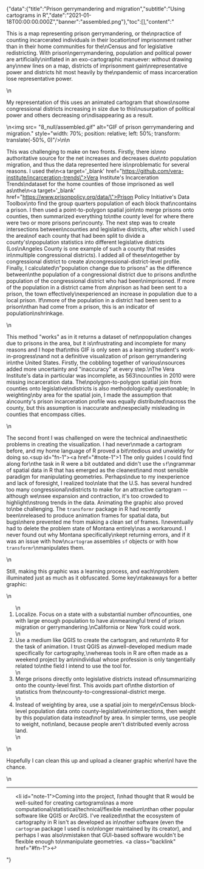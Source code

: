 {"data":{"title":"Prison gerrymandering and migration","subtitle":"Using cartograms in R","date":"2021-01-18T00:00:00.000Z","banner":"assembled.png"},"toc":[],"content":"<p>This is a map representing prison gerrymandering, or the\npractice of counting incarcerated individuals in their location\nof imprisonment rather than in their home communities for the\nCensus and for legislative redistricting. With prison\ngerrymandering, population and political power are artificially\ninflated in an exo-cartographic manuever: without drawing any\nnew lines on a map, districts of imprisonment gain\nrepresentative power and districts hit most heavily by the\npandemic of mass incarceration lose representative power.</p>\n<p>My representation of this uses an animated cartogram that shows\nsome congressional districts increasing in size due to this\nusurpation of political power and others decreasing or\ndisappearing as a result.</p>\n<img src= \"8_null/assembled.gif\" alt=\"GIF of prison gerrymandering and migration.\" style=\"width: 70%; position: relative; left: 50%; transform: translate(-50%, 0)\"/>\n\n<p>This was challenging to make on two fronts. Firstly, there is\nno authoritative source for the net increases and decreases due\nto population migration, and thus the data represented here is\nproblematic for several reasons. I used the\n<a target='_blank'  href=\"https://github.com/vera-institute/incarceration-trends\">Vera Institute&#39;s Incarceration Trends</a>\ndataset for the home counties of those imprisoned as well as\nthe\n<a target='_blank'  href=\"https://www.prisonpolicy.org/data/\">Prison Policy Initiative&#39;s Data Toolbox</a>\nto find the group quarters population of each block that\ncontains a prison. I then used a point-to-polygon spatial join\nto merge prisons onto counties, then summarized everything to\nthe county level for where there were two or more prisons per\ncounty. The next step was to create intersections between\ncounties and legislative districts, after which I used the area\nof each county that had been split to divide a county&#39;s\npopulation statistics into different legislative districts (Los\nAngeles County is one example of such a county that resides in\nmultiple congressional districts). I added all of these\ntogether by congressional district to create a\ncongressional-district-level profile. Finally, I calculated\n&quot;population change due to prisons&quot; as the difference between\nthe population of a congressional district due to prisons and\nthe population of the congressional district who had been\nimprisoned. If more of the population in a district came from a\nprison as had been sent to a prison, the town effectively\nexperienced an increase in population due to a local prison. If\nmore of the population in a district had been sent to a prison\nthan had come from a prison, this is an indicator of population\nshrinkage.</p>\n<p>This method &quot;works&quot; as in it returns a dataset of net\npopulation changes due to prisons in the area, but it is\nfrustrating and incomplete for many reasons and I hope that\nthis GIF is only seen as a learning student&#39;s work-in-progress\nand not a definitive visualization of prison gerrymandering in\nthe United States. Firstly, the cobbling together of various\nsources added more uncertainty and &quot;inaccuracy&quot; at every step.\nThe Vera Institute&#39;s data in particular was incomplete, as 563\ncounties in 2010 were missing incarceration data. The\npolygon-to-polygon spatial join from counties onto legislative\ndistricts is also methodologically questionable; In weighting\nby area for the spatial join, I made the assumption that a\ncounty&#39;s prison incarceration profile was equally distributed\nacross the county, but this assumption is inaccurate and\nespecially misleading in counties that encompass cities.</p>\n<p>The second front I was challenged on were the technical and\naesthetic problems in creating the visualization. I had never\nmade a cartogram before, and my home language of R proved a bit\ntedious and unwieldy for doing so.<sup id=\"fn-1\"><a href=\"#note-1\">1</a></sup> The only guides I could find along for\nthe task in R were a bit outdated and didn&#39;t use the <code>sf</code>\ngrammar of spatial data in R that has emerged as the cleanest\nand most sensible paradigm for manipulating geometries. Perhaps\ndue to my inexperience and lack of foresight, I realized too\nlate that the U.S. has several hundred too many congressional\ndistricts to make for an attractive cartogram -- although we\nsee expansion and contraction, it&#39;s too crowded to highlight\nstrong trends in the data. Animating the graphic also proved to\nbe challenging. The <code>transformr</code> package in R had recently been\nreleased to produce animation frames for spatial data, but bugs\nhere prevented me from making a clean set of frames. I\neventually had to delete the problem state of Montana entirely\nas a workaround. I never found out why Montana specifically\nkept returning errors, and if it was an issue with how\n<code>cartogram</code> assembles <code>sf</code> objects or with how <code>transformr</code>\nmanipulates them.</p>\n<p>Still, making this graphic was a learning process, and each\nproblem illuminated just as much as it obfuscated. Some key\ntakeaways for a better graphic:</p>\n<ol>\n<li>Localize. Focus on a state with a substantial number of\ncounties, one with large enough population to have a\nmeaningful trend of prison migration or gerrymandering.\nCalifornia or New York could work.</li>\n<li>Use a medium like QGIS to create the cartogram, and return\nto R for the task of animation. I trust QGIS as a\nwell-developed medium made specifically for cartography,\nwhereas tools in R are often made as a weekend project by an\nindividual whose profession is only tangentially related to\nthe field I intend to use the tool for.</li>\n<li>Merge prisons directly onto legislative districts instead of\nsummarizing onto the county-level first. This avoids part of\nthe distortion of statistics from the\ncounty-to-congressional-district merge.</li>\n<li>Instead of weighting by area, use a spatial join to merge\nCensus block-level population data onto county-legislative\nintersections, then weight by this population data instead\nof by area. In simpler terms, use people to weight, not\nland, because people aren&#39;t distributed evenly across land.</li>\n</ol>\n<p>Hopefully I can clean this up and upload a cleaner graphic when\nI have the chance.</p>\n<hr/><ol><li id=\"note-1\">Coming into the project, I\nhad thought that R would be well-suited for creating cartograms\nas a more computational/statistical/technical/flexible medium\nthan other popular software like QGIS or ArcGIS. I&#39;ve realized\nthat the ecosystem of cartography in R isn&#39;t as developed as in\nother software (even the <code>cartogram</code> package I used is no\nlonger maintained by its creator), and perhaps I was also\nmistaken that GUI-based software wouldn&#39;t be flexible enough to\nmanipulate geometries. <a class=\"backlink\" href=\"#fn-1\">↩</a></li></ol>"}